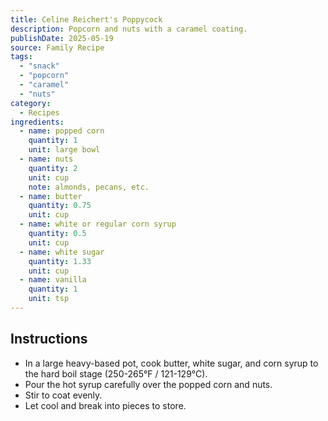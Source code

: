 ```yaml
---
title: Celine Reichert's Poppycock
description: Popcorn and nuts with a caramel coating.
publishDate: 2025-05-19
source: Family Recipe
tags:
  - "snack"
  - "popcorn"
  - "caramel"
  - "nuts"
category:
  - Recipes
ingredients:
  - name: popped corn
    quantity: 1
    unit: large bowl
  - name: nuts
    quantity: 2
    unit: cup
    note: almonds, pecans, etc.
  - name: butter
    quantity: 0.75
    unit: cup
  - name: white or regular corn syrup
    quantity: 0.5
    unit: cup
  - name: white sugar
    quantity: 1.33
    unit: cup
  - name: vanilla
    quantity: 1
    unit: tsp
---
```


## Instructions

- In a large heavy-based pot, cook butter, white sugar, and corn syrup to the hard boil stage (250-265°F / 121-129°C).
- Pour the hot syrup carefully over the popped corn and nuts.
- Stir to coat evenly.
- Let cool and break into pieces to store.
